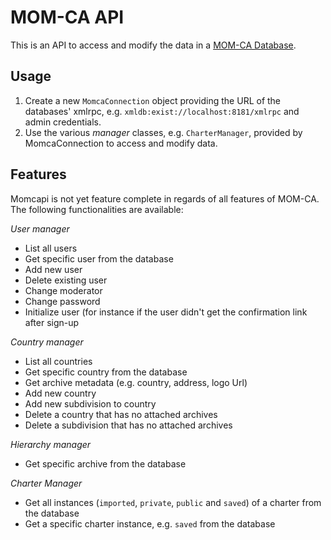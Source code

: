MOM-CA API
==========

This is an API to access and modify the data in a [MOM-CA Database](https://github.com/icaruseu/mom-ca).

Usage
-----

1. Create a new `MomcaConnection` object providing the URL of the databases' xmlrpc, e.g. `xmldb:exist://localhost:8181/xmlrpc` and admin credentials.
2. Use the various *manager* classes, e.g. `CharterManager`, provided by MomcaConnection to access and modify data.

Features
--------

Momcapi is not yet feature complete in regards of all features of MOM-CA. The following functionalities are available:

_User manager_

* List all users
* Get specific user from the database
* Add new user
* Delete existing user
* Change moderator
* Change password
* Initialize user (for instance if the user didn't get the confirmation link after sign-up

_Country manager_

* List all countries
* Get specific country from the database
* Get archive metadata (e.g. country, address, logo Url)
* Add new country
* Add new subdivision to country
* Delete a country that has no attached archives
* Delete a subdivision that has no attached archives

_Hierarchy manager_

* Get specific archive from the database

_Charter Manager_

* Get all instances (`imported`, `private`, `public` and `saved`) of a charter from the database
* Get a specific charter instance, e.g. `saved` from the database